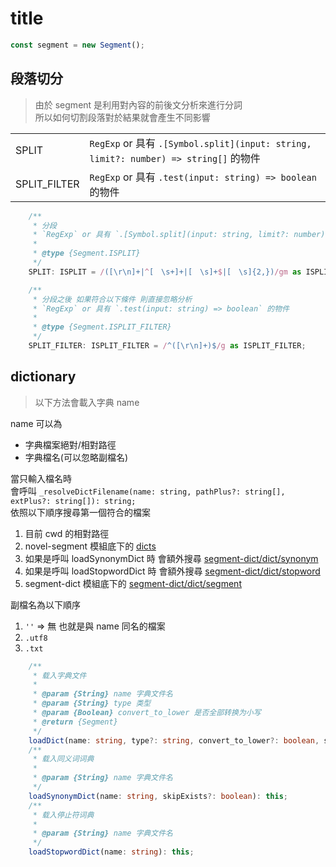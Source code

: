 # title

```ts
const segment = new Segment();
```

## 段落切分

> 由於 segment 是利用對內容的前後文分析來進行分詞  
> 所以如何切割段落對於結果就會產生不同影響

|       | |
|:------|:--|
| SPLIT | `RegExp` or 具有 `.[Symbol.split](input: string, limit?: number) => string[]` 的物件 |
| SPLIT_FILTER | `RegExp` or 具有 `.test(input: string) => boolean` 的物件 |

```ts
	/**
	 * 分段
	 * `RegExp` or 具有 `.[Symbol.split](input: string, limit?: number) => string[]` 的物件
	 *
	 * @type {Segment.ISPLIT}
	 */
	SPLIT: ISPLIT = /([\r\n]+|^[　\s+]+|[　\s]+$|[　\s]{2,})/gm as ISPLIT;

	/**
	 * 分段之後 如果符合以下條件 則直接忽略分析
	 * `RegExp` or 具有 `.test(input: string) => boolean` 的物件
	 *
	 * @type {Segment.ISPLIT_FILTER}
	 */
	SPLIT_FILTER: ISPLIT_FILTER = /^([\r\n]+)$/g as ISPLIT_FILTER;
```

## dictionary

> 以下方法會載入字典 name

name 可以為

* 字典檔案絕對/相對路徑
* 字典檔名(可以忽略副檔名)

當只輸入檔名時  
會呼叫 `_resolveDictFilename(name: string, pathPlus?: string[], extPlus?: string[]): string;`  
依照以下順序搜尋第一個符合的檔案

1. 目前 cwd 的相對路徑
2. novel-segment 模組底下的 [dicts](https://github.com/bluelovers/node-segment/tree/master/dicts)
3. 如果是呼叫 loadSynonymDict 時 會額外搜尋 [segment-dict/dict/synonym](https://github.com/bluelovers/node-segment-dict/tree/master/dict/synonym)
4. 如果是呼叫 loadStopwordDict 時 會額外搜尋 [segment-dict/dict/stopword](https://github.com/bluelovers/node-segment-dict/tree/master/dict/stopword)
5. segment-dict 模組底下的 [segment-dict/dict/segment](https://github.com/bluelovers/node-segment-dict/tree/master/dict/segment)

副檔名為以下順序

1. `''` => 無 也就是與 name 同名的檔案
2. `.utf8`
3. `.txt`

```ts
    /**
     * 载入字典文件
     *
     * @param {String} name 字典文件名
     * @param {String} type 类型
     * @param {Boolean} convert_to_lower 是否全部转换为小写
     * @return {Segment}
     */
    loadDict(name: string, type?: string, convert_to_lower?: boolean, skipExists?: boolean): this;
    /**
     * 载入同义词词典
     *
     * @param {String} name 字典文件名
     */
    loadSynonymDict(name: string, skipExists?: boolean): this;
    /**
     * 载入停止符词典
     *
     * @param {String} name 字典文件名
     */
    loadStopwordDict(name: string): this;
```
